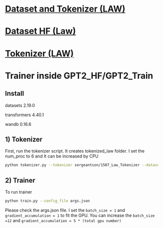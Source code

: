 # [Dataset and Tokenizer (LAW)](https://drive.google.com/drive/folders/1YCQuvKK57yGSKz5oE891AU3i8oodMDXC?usp=sharing)

# [Dataset HF (Law)](https://huggingface.co/datasets/sergeantson/1507_law_dataset)

# [Tokenizer (LAW)](https://huggingface.co/sergeantson/1507_Law_Tokenizer)

# Trainer inside GPT2_HF/GPT2_Train

## Install

datasets 2.19.0

transformers 4.40.1

wandb 0.16.6

## 1) Tokenizer

First, run the tokenizer script. It creates tokenized_law folder. I set the num_proc to 6 and It can be increased by CPU

```bash
python tokenizer.py --tokenizer sergeantson/1507_Law_Tokenizer --dataset sergeantson/1507_law_dataset --save_path ./tokenized_law
```

## 2) Trainer

To run trainer
```bash
python train.py --config_file args.json
```

Please check the args.json file. I set the `batch_size = 1` and `gradient_accumulation = 1` to fit the GPU. You can increase the `batch_size =12` and  `gradient_accumulation = 5 * (total gpu number)`



